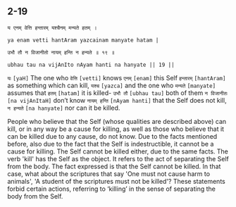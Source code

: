 ## 2-19


```shloka-sa
य एनम् वेत्ति हन्तारम् यश्चैनम् मन्यते हतम् ।
```
```shloka-sa-hk
ya enam vetti hantAram yazcainam manyate hatam |
```
```shloka-sa
उभौ तौ न विजानीतो नायम् हन्ति न हन्यते ॥ १९ ॥
```
```shloka-sa-hk
ubhau tau na vijAnIto nAyam hanti na hanyate || 19 ||
```

`यः` `[yaH]` The one who `वेत्ति` `[vetti]` knows `एनम्` `[enam]` this Self `हन्तारम्` `[hantAram]` as something which can kill, `यश्च` `[yazca]` and the one who `मन्यते` `[manyate]` assumes that `हतम्` `[hatam]` it is killed- `उभौ तौ` `[ubhau tau]` both of them `न विजानीतः` `[na vijAnItaH]` don’t know `नायम् हन्ति` `[nAyam hanti]` that the Self does not kill, `न हन्यते` `[na hanyate]` nor can it be killed.

People who believe that the Self (whose qualities are described above) can kill, or in any way be a cause for killing, as well as those who believe that it can be killed due to any cause, do not know. 
Due to the facts mentioned before, also due to the fact that the Self is indestructible, it cannot be a cause for killing. The Self cannot be killed either, due to the same facts. 
The verb 'kill' has the Self as the object. It refers to the act of separating the Self from the body. The fact expressed is that the Self cannot be killed. In that case, what about the scriptures that say 'One must not cause harm to animals', 'A student of the scriptures must not be killed'? These statements forbid certain actions, referring to ‘killing’ in the sense of separating the body from the Self.

